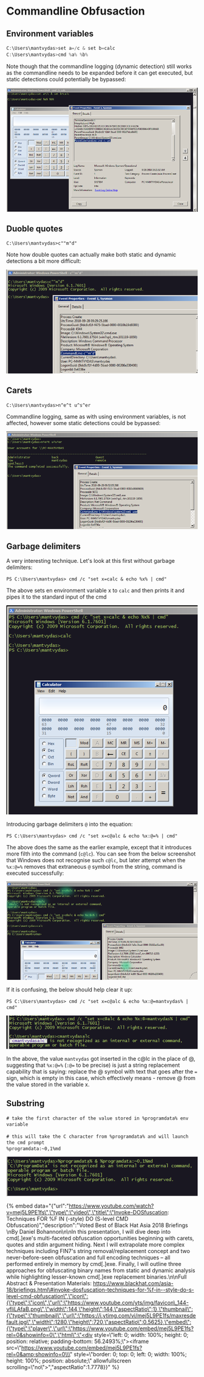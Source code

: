 # Commandline Obfusaction

## Environment variables

```csharp
C:\Users\mantvydas>set a=/c & set b=calc
C:\Users\mantvydas>cmd %a% %b%
```

Note though that the commandline logging \(dynamic detection\) still works as the commandline needs to be expanded before it can get executed, but static detections could potentially be bypassed:

![](../.gitbook/assets/environment-variables.png)

## Duoble quotes

```text
C:\Users\mantvydas>c""m"d"
```

Note how double quotes can actually make both static and dynamic detections a bit more difficult:

![](../.gitbook/assets/double-quotes.png)

## Carets

```text
C:\Users\mantvydas>n^e^t u^s^er
```

Commandline logging, same as with using environment variables, is not affected, however some static detections could be bypassed:

![](../.gitbook/assets/carets.png)

## Garbage delimiters

A very interesting technique. Let's look at this first without garbage delimiters:

```text
PS C:\Users\mantvydas> cmd /c "set x=calc & echo %x% | cmd"
```

The above sets en environment variable x to `calc` and then prints it and pipes it to the standard input of the cmd

![](../.gitbook/assets/garbage1.png)

Introducing garbage delimiters `@` into the equation:

```text
PS C:\Users\mantvydas> cmd /c "set x=c@alc & echo %x:@=% | cmd"
```

The above does the same as the earlier example, except that it introduces more filth into the command \(`c@lc`\). You can see from the below screenshot that Windows does not recognise such `c@lc`, but later attempt when the `%x:@=%` removes that extraneous `@` symbol from the string, command is executed successfully:

![](../.gitbook/assets/garbage2.png)

If it is confusing, the below should help clear it up:

```text
PS C:\Users\mantvydas> cmd /c "set x=c@alc & echo %x:@=mantvydas% | cmd"
```

![](../.gitbook/assets/garbage3.png)

In the above, the value `mantvydas` got inserted in the c@lc in the place of @, suggesting that `%x:@=%` \(`:@=` to be precise\) is just a string replacement capability that is saying: replace the @ symbol with text that goes after the `=` sign, which is empty in this case, which effectively means - remove @ from the value stored in the variable x.

## Substring

```text
# take the first character of the value stored in %programdata% env variable

# this will take the C character from %programdata% and will launch the cmd prompt
%programdata:~0,1%md
```

![](../.gitbook/assets/substring1.png)

{% embed data="{\"url\":\"https://www.youtube.com/watch?v=mej5L9PE1fs\",\"type\":\"video\",\"title\":\"Invoke-DOSfuscation: Techniques FOR %F IN \(-style\) DO \(S-level CMD Obfuscation\)\",\"description\":\"Voted Best of Black Hat Asia 2018 Briefings \\nBy Daniel Bohannon\\n\\nIn this presentation, I will dive deep into cmd\[.\]exe\'s multi-faceted obfuscation opportunities beginning with carets, quotes and stdin argument hiding. Next I will extrapolate more complex techniques including FIN7\'s string removal/replacement concept and two never-before-seen obfuscation and full encoding techniques – all performed entirely in memory by cmd\[.\]exe. Finally, I will outline three approaches for obfuscating binary names from static and dynamic analysis while highlighting lesser-known cmd\[.\]exe replacement binaries.\\n\\nFull Abstract & Presentation Materials: https://www.blackhat.com/asia-18/briefings.html\#invoke-dosfuscation-techniques-for-%f-in--style-do-s-level-cmd-obfuscation\",\"icon\":{\"type\":\"icon\",\"url\":\"https://www.youtube.com/yts/img/favicon\_144-vfliLAfaB.png\",\"width\":144,\"height\":144,\"aspectRatio\":1},\"thumbnail\":{\"type\":\"thumbnail\",\"url\":\"https://i.ytimg.com/vi/mej5L9PE1fs/maxresdefault.jpg\",\"width\":1280,\"height\":720,\"aspectRatio\":0.5625},\"embed\":{\"type\":\"player\",\"url\":\"https://www.youtube.com/embed/mej5L9PE1fs?rel=0&showinfo=0\",\"html\":\"<div style=\\\"left: 0; width: 100%; height: 0; position: relative; padding-bottom: 56.2493%;\\\"><iframe src=\\\"https://www.youtube.com/embed/mej5L9PE1fs?rel=0&amp;showinfo=0\\\" style=\\\"border: 0; top: 0; left: 0; width: 100%; height: 100%; position: absolute;\\\" allowfullscreen scrolling=\\\"no\\\"></iframe></div>\",\"aspectRatio\":1.7778}}" %}

